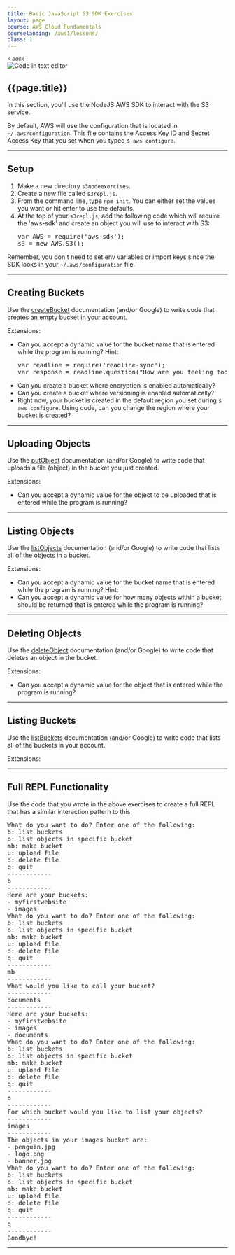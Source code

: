 ```yaml
---
title: Basic JavaScript S3 SDK Exercises
layout: page
course: AWS Cloud Fundamentals
courselanding: /aws1/lessons/
class: 1
---
```


<div id="wrapper">
	<nav id="toc">
		<small><a style="font-style: italic" href="javascript:history.back()" title="">< back</a></small>
	</nav>
	<div id="content-container">
		<section>
			<img class="section-image" src="{{ site.url }}/assets/images/code.png" alt="Code in text editor">
			<h2><a name="Topic1">{{page.title}}</a></h2>
			<p>In this section, you'll use the NodeJS AWS SDK to interact with the S3 service.</p>
			<p>By default, AWS will use the configuration that is located in <code>~/.aws/configuration</code>. This file contains the Access Key ID and Secret Access Key that you set when you typed <code>$ aws configure</code>.</p>
		</section>
		<hr />
		<section>
			<h2><a name="Topic1">Setup</a></h2>
			<ol>
				<li>Make a new directory <code>s3nodeexercises</code>.</li>
				<li>Create a new file called <code>s3repl.js</code>.</li>
				<li>From the command line, type <code>npm init</code>. You can either set the values you want or hit enter to use the defaults.</li>
				<li>At the top of your <code>s3repl.js</code>, add the following code which will require the 'aws-sdk' and create an object you will use to interact with S3:</li>
				<pre>var AWS = require('aws-sdk');
s3 = new AWS.S3();</pre>
			</ol>
				<p>Remember, you don't need to set env variables or import keys since the SDK looks in your <code>~/.aws/configuration</code> file.</p>
		</section>
		<hr />
		<section>
			<h2><a name="Topic1">Creating Buckets</a></h2>
			<p>Use the <a href="https://docs.aws.amazon.com/AWSJavaScriptSDK/latest/AWS/S3.html#createBucket-property">createBucket</a> documentation (and/or Google) to write code that creates an empty bucket in your account.</p>
			<p>Extensions:</p>
			<ul>
				<li>Can you accept a dynamic value for the bucket name that is entered while the program is running? Hint:</li>
				<pre>var readline = require('readline-sync');
var response = readline.question("How are you feeling today?");</pre>
				<li>Can you create a bucket where encryption is enabled automatically?</li>
				<li>Can you create a bucket where versioning is enabled automatically?</li>
				<li>Right now, your bucket is created in the default region you set during <code>$ aws configure</code>. Using code, can you change the region where your bucket is created?</li>
			</ul>
		</section>
		<hr />
		<section>
			<h2><a name="Topic1">Uploading Objects</a></h2>
			<p>Use the <a href="https://docs.aws.amazon.com/AWSJavaScriptSDK/latest/AWS/S3.html#putObject-property">putObject</a> documentation (and/or Google) to write code that uploads a file (object) in the bucket you just created.</p>
			<p>Extensions:</p>
			<ul>
				<li>Can you accept a dynamic value for the object to be uploaded that is entered while the program is running?</li>				
			</ul>
		</section>
		<hr />
		<section>
			<h2><a name="Topic1">Listing Objects</a></h2>
			<p>Use the <a href="https://docs.aws.amazon.com/AWSJavaScriptSDK/latest/AWS/S3.html#listObjects-property">listObjects</a> documentation (and/or Google) to write code that lists all of the objects in a bucket.</p>
			<p>Extensions:</p>
			<ul>
				<li>Can you accept a dynamic value for the bucket name that is entered while the program is running? Hint:</li>				
				<li>Can you accept a dynamic value for how many objects within a bucket should be returned that is entered while the program is running?</li>				
			</ul>
		</section>
		<hr />
		<section>
			<h2><a name="Topic1">Deleting Objects</a></h2>
			<p>Use the <a href="https://docs.aws.amazon.com/AWSJavaScriptSDK/latest/AWS/S3.html#deleteObject-property">deleteObject</a> documentation (and/or Google) to write code that deletes an object in the bucket.</p>
			<p>Extensions:</p>
			<ul>
				<li>Can you accept a dynamic value for the object that is entered while the program is running?</li>				
			</ul>
		</section>
		<hr />
		<section>
			<h2><a name="Topic1">Listing Buckets</a></h2>
			<p>Use the <a href="https://docs.aws.amazon.com/AWSJavaScriptSDK/latest/AWS/S3.html#listBuckets-property">listBuckets</a> documentation (and/or Google) to write code that lists all of the buckets in your account.</p>
			<p>Extensions:</p>
		</section>
		<hr />
		<section>
			<h2><a name="Topic1">Full REPL Functionality</a></h2>
			<p>Use the code that you wrote in the above exercises to create a full REPL that has a similar interaction pattern to this:</p>
			<pre>What do you want to do? Enter one of the following:
b: list buckets
o: list objects in specific bucket
mb: make bucket
u: upload file
d: delete file
q: quit
------------
b
------------
Here are your buckets:
- myfirstwebsite
- images
What do you want to do? Enter one of the following:
b: list buckets
o: list objects in specific bucket
mb: make bucket
u: upload file
d: delete file
q: quit
------------
mb
------------
What would you like to call your bucket?
------------
documents
------------
Here are your buckets:
- myfirstwebsite
- images
- documents
What do you want to do? Enter one of the following:
b: list buckets
o: list objects in specific bucket
mb: make bucket
u: upload file
d: delete file
q: quit
------------
o
------------
For which bucket would you like to list your objects?
------------
images
------------
The objects in your images bucket are:
- penguin.jpg
- logo.png
- banner.jpg
What do you want to do? Enter one of the following:
b: list buckets
o: list objects in specific bucket
mb: make bucket
u: upload file
d: delete file
q: quit
------------
q
------------
Goodbye!
</pre>
		</section>
		<hr />
	</div>
</div>


